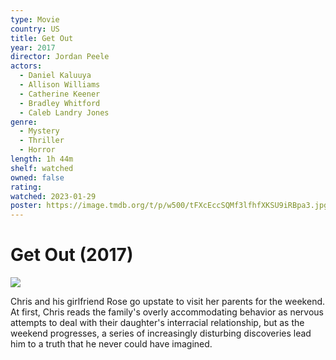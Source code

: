 ```yaml
---
type: Movie
country: US
title: Get Out
year: 2017
director: Jordan Peele
actors:
  - Daniel Kaluuya
  - Allison Williams
  - Catherine Keener
  - Bradley Whitford
  - Caleb Landry Jones
genre:
  - Mystery
  - Thriller
  - Horror
length: 1h 44m
shelf: watched
owned: false
rating:
watched: 2023-01-29
poster: https://image.tmdb.org/t/p/w500/tFXcEccSQMf3lfhfXKSU9iRBpa3.jpg
---
```


# Get Out (2017)

![](https://image.tmdb.org/t/p/w500/tFXcEccSQMf3lfhfXKSU9iRBpa3.jpg)

Chris and his girlfriend Rose go upstate to visit her parents for the weekend. At first, Chris reads the family's overly accommodating behavior as nervous attempts to deal with their daughter's interracial relationship, but as the weekend progresses, a series of increasingly disturbing discoveries lead him to a truth that he never could have imagined.